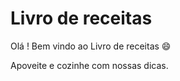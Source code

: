 # Livro de receitas

Olá ! Bem vindo ao Livro de receitas  :smile:

Apoveite e cozinhe com nossas dicas.

